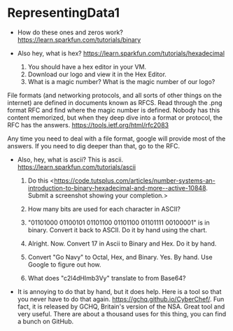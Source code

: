 # RepresentingData1
* How do these ones and zeros work? <https://learn.sparkfun.com/tutorials/binary>
* Also hey, what is hex? <https://learn.sparkfun.com/tutorials/hexadecimal>

   1. You should have a hex editor in your VM. 
   2. Download our logo and view it in the Hex Editor.
   3. What is a magic number? What is the magic number of our logo? 

File formats (and networking protocols, and all sorts of other things on the internet) are defined in documents known as RFCS. Read through the .png format RFC and find where the magic number is defined. Nobody has this content memorized, but when they deep dive into a format or protocol, the RFC has the answers. <https://tools.ietf.org/html/rfc2083>

Any time you need to deal with a file format, google will provide most of the answers. If you need to dig deeper than that, go to the RFC. 

* Also, hey, what is ascii? This is ascii. <https://learn.sparkfun.com/tutorials/ascii>

   1. Do this <https://code.tutsplus.com/articles/number-systems-an-introduction-to-binary-hexadecimal-and-more--active-10848. Submit a screenshot showing your completion.>


   0. How many bits are used for each character in ASCII?
   1. "01101000 01100101 01101100 01101100 01101111 00100001" is in binary. Convert it back to ASCII. Do it by hand using the chart.
   2. Alright. Now. Convert 17 in Ascii to Binary and Hex. Do it by hand.
   3. Convert "Go Navy" to Octal, Hex, and Binary. Yes. By hand. Use Google to figure out how.
   4. What does "c2l4dHlmb3Vy" translate to from Base64?

* It is annoying to do that by hand, but it does help. Here is a tool so that you never have to do that again. <https://gchq.github.io/CyberChef/>. Fun fact, it is released by GCHQ, Britain's version of the NSA. Great tool and very useful. There are about a thousand uses for this thing, you can find a bunch on GitHub.